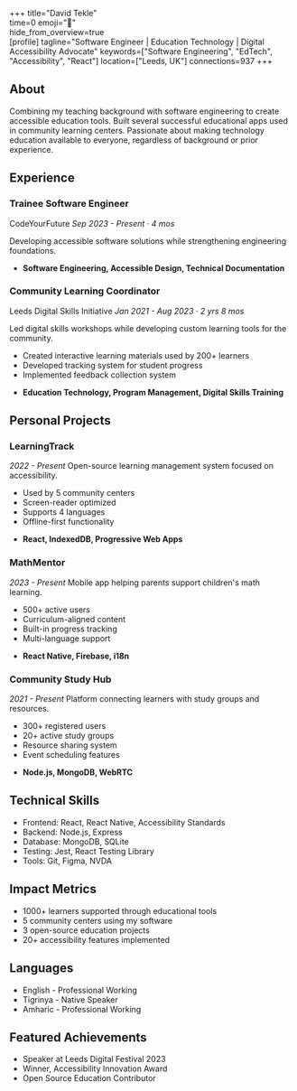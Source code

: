 +++ 
title="David Tekle"  
time=0 
emoji="👤"  
hide_from_overview=true  
[profile] 
tagline="Software Engineer | Education Technology | Digital Accessibility Advocate" 
keywords=["Software Engineering", "EdTech", "Accessibility", "React"] 
location=["Leeds, UK"] 
connections=937
+++

## About

Combining my teaching background with software engineering to create accessible education tools. Built several successful educational apps used in community learning centers. Passionate about making technology education available to everyone, regardless of background or prior experience.

## Experience

### Trainee Software Engineer

CodeYourFuture
_Sep 2023 - Present · 4 mos_

Developing accessible software solutions while strengthening engineering foundations.

- **Software Engineering, Accessible Design, Technical Documentation**

### Community Learning Coordinator

Leeds Digital Skills Initiative
_Jan 2021 - Aug 2023 · 2 yrs 8 mos_

Led digital skills workshops while developing custom learning tools for the community.

- Created interactive learning materials used by 200+ learners
- Developed tracking system for student progress
- Implemented feedback collection system

* **Education Technology, Program Management, Digital Skills Training**

## Personal Projects

### LearningTrack

_2022 - Present_
Open-source learning management system focused on accessibility.

- Used by 5 community centers
- Screen-reader optimized
- Supports 4 languages
- Offline-first functionality

* **React, IndexedDB, Progressive Web Apps**

### MathMentor

_2023 - Present_
Mobile app helping parents support children's math learning.

- 500+ active users
- Curriculum-aligned content
- Built-in progress tracking
- Multi-language support

* **React Native, Firebase, i18n**

### Community Study Hub

_2021 - Present_
Platform connecting learners with study groups and resources.

- 300+ registered users
- 20+ active study groups
- Resource sharing system
- Event scheduling features

* **Node.js, MongoDB, WebRTC**

## Technical Skills

- Frontend: React, React Native, Accessibility Standards
- Backend: Node.js, Express
- Database: MongoDB, SQLite
- Testing: Jest, React Testing Library
- Tools: Git, Figma, NVDA

## Impact Metrics

- 1000+ learners supported through educational tools
- 5 community centers using my software
- 3 open-source education projects
- 20+ accessibility features implemented

## Languages

- English - Professional Working
- Tigrinya - Native Speaker
- Amharic - Professional Working

## Featured Achievements

- Speaker at Leeds Digital Festival 2023
- Winner, Accessibility Innovation Award
- Open Source Education Contributor
